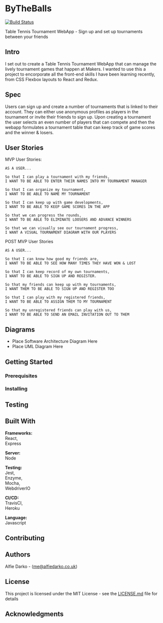 # ByTheBalls
[![Build Status](https://travis-ci.com/AlfieDarko/ByTheBalls.svg?branch=master)](https://travis-ci.com/AlfieDarko/ByTheBalls)

Table Tennis Tournament WebApp - Sign up and set up tournaments between your friends

## Intro

I set out to create a Table Tennis Tournament WebApp that can manage the lively tournament games that happen at Makers. I wanted to use this a project to encorporate all the front-end skills I have been learning recently, from CSS Flexbox layouts to React and Redux.

## Spec

Users can sign up and create a number of tournaments that is linked to their account. They can either use anonymous profiles as players in the tournament or invite their friends to sign up. Upon creating a tournament the user selects an even number of players that can compete and then the webapp formulates a tournament table that can keep track of game scores and the winner & losers.

## User Stories

MVP User Stories:

```
AS A USER...

So that I can play a tournament with my friends,
I WANT TO BE ABLE TO ENTER THEIR NAMES INTO MY TOURNAMENT MANAGER

So that I can organize my tournament,
I WANT TO BE ABLE TO NAME MY TOURNAMENT

So that I can keep up with game developments,
I WANT TO BE ABLE TO KEEP GAME SCORES IN THE APP

So that we can progress the rounds,
I WANT TO BE ABLE TO ELIMINATE LOOSERS AND ADVANCE WINNERS

So that we can visually see our tournament progress,
I WANT A VISUAL TOURNAMENT DIAGRAM WITH OUR PLAYERS
```

POST MVP User Stories

```
AS A USER...

So that I can know how good my friends are,
I WANT TO BE ABLE TO SEE HOW MANY TIMES THEY HAVE WON & LOST

So that I can keep record of my own tournaments,
I WANT TO BE ABLE TO SIGN UP AND REGISTER.

So that my friends can keep up with my tournaments,
I WANT THEM TO BE ABLE TO SIGN UP AND REGISTER TOO

So that I can play with my registered friends,
I WANT TO BE ABLE TO ASSIGN THEM TO MY TOURNAMENT

So that my unregistered friends can play with us,
I WANT TO BE ABLE TO SEND AN EMAIL INVITATION OUT TO THEM
```

## Diagrams

- Place Software Architecture Diagram Here
- Place UML Diagram Here

## Getting Started

### Prerequisites

### Installing

## Testing

## Built With

<b>Frameworks:</b><br>
React,<br>
Express

<b>Server:</b><br>
Node

<b>Testing:</b><br>
Jest,<br>
Enzyme,<br>
Mocha,<br>
WebdriverIO<br>

<b>CI/CD:</b><br>
TravisCI, <br>
Heroku <br>

<b>Language:</b><br>
Javascript

## Contributing

## Authors

Alfie Darko - (me@alfiedarko.co.uk)

## License

This project is licensed under the MIT License - see the [LICENSE.md](LICENSE.md) file for details

## Acknowledgments
